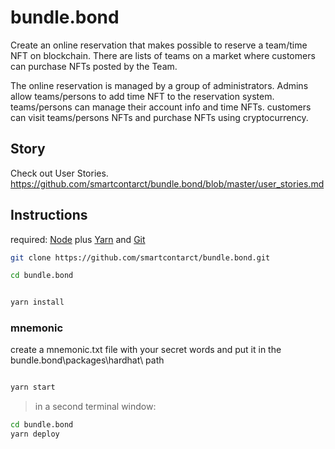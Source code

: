 # bundle.bond
Create an online reservation that makes possible to reserve a team/time NFT on blockchain.
There are lists of teams on a market where customers can purchase NFTs posted by the Team.
 
The online reservation is managed by a group of administrators. Admins allow teams/persons to add time NFT to the reservation system. teams/persons can manage their account info and time NFTs. customers can visit teams/persons NFTs and purchase NFTs using cryptocurrency. 

## Story
Check out User Stories.
https://github.com/smartcontarct/bundle.bond/blob/master/user_stories.md

## Instructions

required: [Node](https://nodejs.org/dist/latest-v12.x/) plus [Yarn](https://classic.yarnpkg.com/en/docs/install/) and [Git](https://git-scm.com/downloads)


```bash
git clone https://github.com/smartcontarct/bundle.bond.git

cd bundle.bond
```

```bash

yarn install

```
### mnemonic 

create a mnemonic.txt file with your secret words and put it in the bundle.bond\packages\hardhat\ path
```bash

yarn start

```

> in a second terminal window:

```bash
cd bundle.bond
yarn deploy

```


